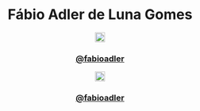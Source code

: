 <div align="center">
    <h1>Fábio Adler de Luna Gomes</h1>
</div>
<div align="center">
    <div>
        <a href="#"><img src="https://www.freepnglogos.com/uploads/logo-ig-png/logo-ig-stunning-instagram-logo-vector-download-for-new-7.png" height="20px" width="20px"><h3>@fabioadler</h3></a>
    </div>
    <div>
        <a href="#"><img src="https://www.freepnglogos.com/uploads/telegram-png/telegram-software-wikipedia-2.png" height="20px" width="20px">
        <h3>@fabioadler</h3></a>
    </div>
</div>